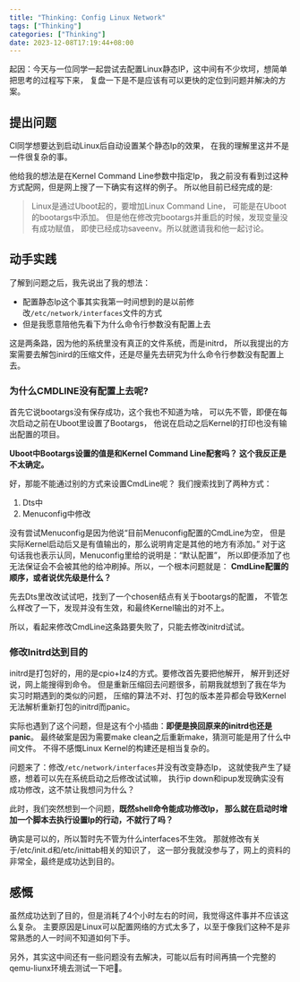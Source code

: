 ```yaml
---
title: "Thinking: Config Linux Network"
tags: ["Thinking"]
categories: ["Thinking"]
date: 2023-12-08T17:19:44+08:00
---
```


起因：今天与一位同学一起尝试去配置Linux静态IP，这中间有不少坎坷，想简单把思考的过程写下来，
复盘一下是不是应该有可以更快的定位到问题并解决的方案。

## 提出问题
Cl同学想要达到启动Linux后自动设置某个静态Ip的效果，
在我的理解里这并不是一件很复杂的事。

他给我的想法是在Kernel Command Line参数中指定Ip，
我之前没有看到过这种方式配网，但是网上搜了一下确实有这样的例子。
所以他目前已经完成的是:
>Linux是通过Uboot起的，要增加Linux Command Line，
>可能是在Uboot的bootargs中添加。
>但是他在修改完bootargs并重启的时候，发现变量没有成功赋值，
>即使已经成功saveenv。所以就邀请我和他一起讨论。

## 动手实践

了解到问题之后，我先说出了我的想法：
- 配置静态Ip这个事其实我第一时间想到的是以前修改`/etc/network/interfaces`文件的方式
- 但是我愿意陪他先看下为什么命令行参数没有配置上去

这是两条路，因为他的系统里没有真正的文件系统，而是initrd，
所以我提出的方案需要去解包inird的压缩文件，还是尽量先去研究为什么命令行参数没有配置上去。

### 为什么CMDLINE没有配置上去呢?

首先它说bootargs没有保存成功，这个我也不知道为啥，
可以先不管，即便在每次启动之前在Uboot里设置了Bootargs，
他说在启动之后Kernel的打印也没有输出配置的项目。

**Uboot中Bootargs设置的值是和Kernel Command Line配套吗？
这个我反正是不太确定。**

好，那能不能通过别的方式来设置CmdLine呢？
我们搜索找到了两种方式：
1. Dts中
2. Menuconfig中修改

没有尝试Menuconfig是因为他说“目前Menuconfig配置的CmdLine为空，
但是实际Kernel启动后又是有值输出的，那么说明肯定是其他的地方有添加。”
对于这句话我也表示认同，Menuconfig里给的说明是：“默认配置”，
所以即便添加了也无法保证会不会被其他的给冲刷掉。所以，一个根本问题就是：
**CmdLine配置的顺序，或者说优先级是什么？**

先去Dts里改改试试吧，找到了一个chosen结点有关于bootargs的配置，
不管怎么样改了一下，发现并没有生效，和最终Kernel输出的对不上。

所以，看起来修改CmdLine这条路要失败了，只能去修改initrd试试。



### 修改Initrd达到目的

initrd是打包好的，用的是cpio+lz4的方式。要修改首先要把他解开，
解开到还好说，网上能搜得到命令。
但是重新压缩回去问题很多，前期我就想到了我在华为实习时期遇到的类似的问题，
压缩的算法不对、打包的版本差异都会导致Kernel无法解析重新打包的initrd而panic。

实际也遇到了这个问题，但是这有个小插曲：**即便是换回原来的initrd也还是panic**。
最终破案是因为需要make clean之后重新make，猜测可能是用了什么中间文件。
不得不感慨Linux Kernel的构建还是相当复杂的。

问题来了：修改`/etc/network/interfaces`并没有改变静态Ip，
这就使我产生了疑惑，想着可以先在系统启动之后修改试试嘛，
执行ip down和ipup发现确实没有成功修改，这不禁让我想问为什么？

此时，我们突然想到一个问题，**既然shell命令能成功修改Ip，
那么就在启动时增加一个脚本去执行设置Ip的行动，不就行了吗？**

确实是可以的，所以暂时先不管为什么interfaces不生效。
那就修改有关于/etc/init.d和/etc/inittab相关的知识了，
这一部分我就没参与了，网上的资料的非常全，最终是成功达到目的。

## 感慨

虽然成功达到了目的，但是消耗了4个小时左右的时间，我觉得这件事并不应该这么复杂。
主要原因是Linux可以配置网络的方式太多了，以至于像我们这种不是非常熟悉的人一时间不知道如何下手。

另外，其实这中间还有一些问题没有去解决，可能以后有时间再搞一个完整的qemu-liunx环境去测试一下吧💭。
